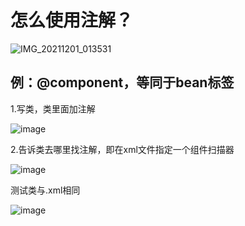 # 怎么使用注解？  

![IMG_20211201_013531](https://user-images.githubusercontent.com/74129445/144098647-2a0f65d1-210e-4d68-b82c-941e1e28f511.jpg)


## 例：@component，等同于bean标签  

1.写类，类里面加注解

![image](https://user-images.githubusercontent.com/74129445/144097023-096fc505-5175-46a1-abae-51d145a81a81.png)  

2.告诉类去哪里找注解，即在xml文件指定一个组件扫描器

![image](https://user-images.githubusercontent.com/74129445/144097937-b74f2b54-3bad-4c3d-82f9-5c57636a0c79.png)  

测试类与.xml相同  

![image](https://user-images.githubusercontent.com/74129445/144098214-f59bdc9c-fc73-4169-b8a2-b110be84c68d.png)


